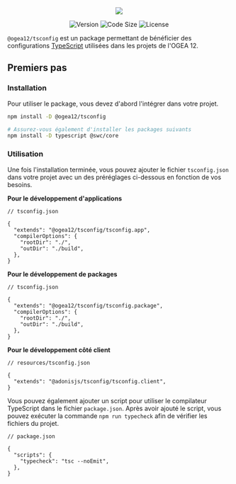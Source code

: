 <div align="center">
  <img src="https://github.com/user-attachments/assets/4d3a02a4-ada8-48c3-b281-862d5799134b" />
</div>

<div align="center">

![Version](https://img.shields.io/npm/v/@ogea12/tsconfig?style=for-the-badge&colorA=4c566a&colorB=5382a1&logo=npm&logoColor=white)
![Code Size](https://img.shields.io/github/languages/code-size/ogea12/tsconfig?style=for-the-badge&colorA=4c566a&colorB=ebcb8b&logo=github&logoColor=white)
![License](https://img.shields.io/github/license/ogea12/tsconfig?style=for-the-badge&colorA=4c566a&colorB=a3be8c)

</div>

`@ogea12/tsconfig` est un package permettant de bénéficier des configurations [TypeScript](https://www.typescriptlang.org) utilisées dans les projets de l'OGEA 12.

## Premiers pas

### Installation

Pour utiliser le package, vous devez d'abord l'intégrer dans votre projet.

```bash
npm install -D @ogea12/tsconfig

# Assurez-vous également d'installer les packages suivants
npm install -D typescript @swc/core
```

### Utilisation

Une fois l'installation terminée, vous pouvez ajouter le fichier `tsconfig.json` dans votre projet avec un des préréglages ci-dessous en fonction de vos besoins.

**Pour le développement d'applications**

```jsonc
// tsconfig.json

{
  "extends": "@ogea12/tsconfig/tsconfig.app",
  "compilerOptions": {
    "rootDir": "./",
    "outDir": "./build",
  },
}
```

**Pour le développement de packages**

```jsonc
// tsconfig.json

{
  "extends": "@ogea12/tsconfig/tsconfig.package",
  "compilerOptions": {
    "rootDir": "./",
    "outDir": "./build",
  },
}
```

**Pour le développement côté client**

```jsonc
// resources/tsconfig.json

{
  "extends": "@adonisjs/tsconfig/tsconfig.client",
}
```

Vous pouvez également ajouter un script pour utiliser le compilateur TypeScript dans le fichier `package.json`. Après avoir ajouté le script, vous pouvez exécuter la commande `npm run typecheck` afin de vérifier les fichiers du projet.

```jsonc
// package.json

{
  "scripts": {
    "typecheck": "tsc --noEmit",
  },
}
```
